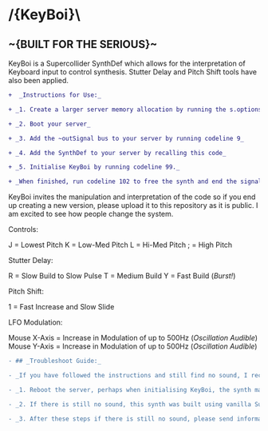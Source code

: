 # /{KeyBoi}\

## ~{BUILT FOR THE SERIOUS}~

KeyBoi is a Supercollider SynthDef which allows for the interpretation of Keyboard input to control synthesis. Stutter Delay and  Pitch Shift tools have also been applied.

```diff
+  _Instructions for Use:_

+ _1. Create a larger server memory allocation by running the s.options code line (4)._

+ _2. Boot your server_

+ _3. Add the ~outSignal bus to your server by running codeline 9_

+ _4. Add the SynthDef to your server by recalling this code_

+ _5. Initialise KeyBoi by running codeline 99._

+ _When finished, run codeline 102 to free the synth and end the signal processing._

```
 KeyBoi invites the manipulation and interpretation of the code so if you end up creating a new version, please upload it to this repository as it is public. I am excited to see how people change the system.
 
 Controls:
 
 J = Lowest Pitch
 K = Low-Med Pitch
 L = Hi-Med Pitch
 ; = High Pitch
 
 Stutter Delay:
 
 R = Slow Build to Slow Pulse
 T = Medium Build
 Y = Fast Build (_Burst!_)
 
 Pitch Shift:
 
 1 = Fast Increase and Slow Slide
 
 LFO Modulation:
 
 Mouse X-Axis = Increase in Modulation of up to 500Hz (_Oscillation Audible_)
 Mouse Y-Axis = Increase in Modulation of up to 500Hz (_Oscillation Audible_)

```diff
- ## _Troubleshoot Guide:_

- _If you have followed the instructions and still find no sound, I recommend following these steps:_

- _1. Reboot the server, perhaps when initialising KeyBoi, the synth may have been creating sound already. This has occurred previously and produces a notable click. When initialising KeyBoi again, ensure not to press the synth controls.

- _2. If there is still no sound, this synth was built using vanilla SuperCollider 3.10.2 . Perhaps trying to run this code through the same version may provide more luck.

- _3. After these steps if there is still no sound, please send information about your setup and I will try to tackle these problems. (Perhaps this may be due to increasing the server memory allocation.)

```

